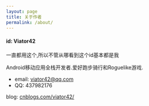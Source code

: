 ```yaml
---
layout: page
title: 关于作者
permalink: /about/
---
```


#### id: Viator42   
一直都用这个,所以不管从哪看到这个id基本都是我

Android移动应用全栈开发者.爱好跑步骑行和Roguelike游戏.

* email:  viator42@qq.com  
* QQ:     437982176  

blog: [cnblogs.com/viator42/](http://cnblogs.com/viator42/)    
